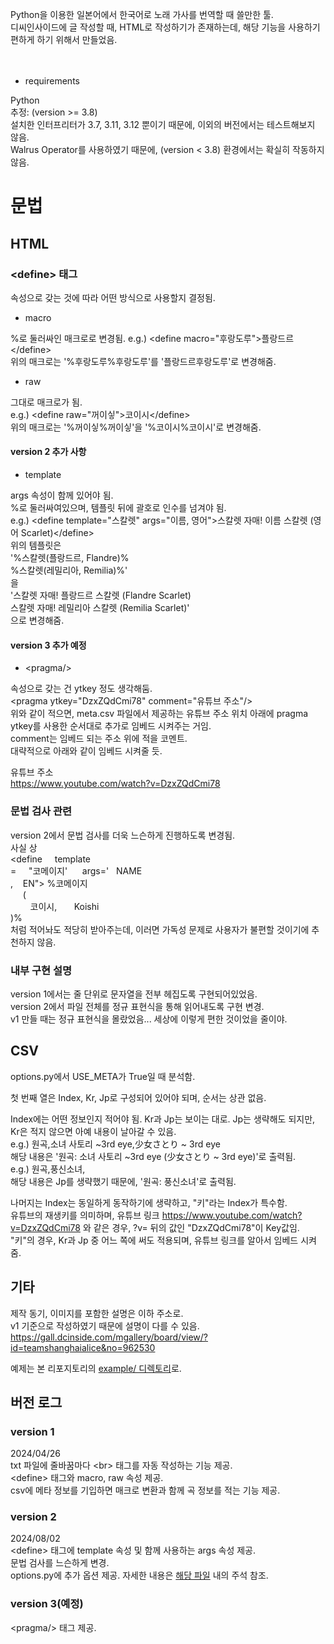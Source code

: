 Python을 이용한 일본어에서 한국어로 노래 가사를 번역할 때 쓸만한 툴.<br>
디씨인사이드에 글 작성할 때, HTML로 작성하기가 존재하는데, 해당 기능을 사용하기 편하게 하기 위해서 만들었음.
<br><br><br>

- requirements

Python<br>
추정: (version &gt;= 3.8)<br>
설치한 인터프리터가 3.7, 3.11, 3.12 뿐이기 때문에, 이외의 버전에서는 테스트해보지 않음.<br> Walrus Operator를 사용하였기 때문에, (version &lt; 3.8) 환경에서는 확실히 작동하지 않음.

# 문법

## HTML

### &lt;define&gt; 태그
속성으로 갖는 것에 따라 어떤 방식으로 사용할지 결정됨.

- macro

%로 둘러싸인 매크로로 변경됨.
e.g.) &lt;define macro="후랑도루"&gt;플랑드르&lt;/define&gt;<br>
위의 매크로는 '%후랑도루%후랑도루'를 '플랑드르후랑도루'로 변경해줌.<br>

- raw

그대로 매크로가 됨.<br>
e.g.) &lt;define raw="꺼이싷"&gt;코이시&lt;/define&gt;<br>
위의 매크로는 '%꺼이싷%꺼이싷'을 '%코이시%코이시'로 변경해줌.


#### version 2 추가 사항
- template

args 속성이 함께 있어야 됨.<br>
%로 둘러싸여있으며, 템플릿 뒤에 괄호로 인수를 넘겨야 됨.<br>
e.g.) &lt;define template="스칼렛" args="이름, 영어"&gt;스칼렛 자매! 이름 스칼렛 (영어 Scarlet)&lt;/define&gt;<br>
위의 템플릿은<br>
'%스칼렛(플랑드르, Flandre)%<br>
%스칼렛(레밀리아, Remilia)%'<br>
을<br>
'스칼렛 자매! 플랑드르 스칼렛 (Flandre Scarlet)<br>
스칼렛 자매! 레밀리아 스칼렛 (Remilia Scarlet)'<br>
으로 변경해줌.

#### version 3 추가 예정
- &lt;pragma/&gt;

속성으로 갖는 건 ytkey 정도 생각해둠.<br>
&lt;pragma ytkey="DzxZQdCmi78" comment="유튜브 주소"/&gt;<br>
위와 같이 적으면, meta.csv 파일에서 제공하는 유튜브 주소 위치 아래에 pragma ytkey를 사용한 순서대로 추가로 임베드 시켜주는 거임.<br>
comment는 임베드 되는 주소 위에 적을 코멘트.<br>
대략적으로 아래와 같이 임베드 시켜줄 듯.<br>

유튜브 주소<br>
https://www.youtube.com/watch?v=DzxZQdCmi78


### 문법 검사 관련
version 2에서 문법 검사를 더욱 느슨하게 진행하도록 변경됨.<br>
사실 상<br>
&lt;define&nbsp;&nbsp;&nbsp;&nbsp;&nbsp;template<br>
=&nbsp;&nbsp;&nbsp;&nbsp;&nbsp;"코메이지\'&nbsp;&nbsp;&nbsp;&nbsp;&nbsp;&nbsp;args=\'&nbsp;&nbsp;&nbsp;NAME<br>
,&nbsp;&nbsp;&nbsp;&nbsp;EN"&gt;
%코메이지<br>
&nbsp;&nbsp;&nbsp;&nbsp;&nbsp;(<br>
&nbsp;&nbsp;&nbsp;&nbsp;&nbsp;&nbsp;&nbsp;&nbsp;코이시,&nbsp;&nbsp;&nbsp;&nbsp;&nbsp;&nbsp;&nbsp;Koishi<br>
)%<br>
처럼 적어놔도 적당히 받아주는데, 이러면 가독성 문제로 사용자가 불편할 것이기에 추천하지 않음.


### 내부 구현 설명
version 1에서는 줄 단위로 문자열을 전부 헤집도록 구현되어있었음.<br>
version 2에서 파일 전체를 정규 표현식을 통해 읽어내도록 구현 변경.<br>
v1 만들 때는 정규 표현식을 몰랐었음... 세상에 이렇게 편한 것이었을 줄이야.


## CSV

options.py에서 USE_META가 True일 때 분석함.

첫 번째 열은 Index, Kr, Jp로 구성되어 있어야 되며, 순서는 상관 없음.

Index에는 어떤 정보인지 적어야 됨. Kr과 Jp는 보이는 대로. Jp는 생략해도 되지만, Kr은 적지 않으면 아예 내용이 날아갈 수 있음.<br>
e.g.) 원곡,소녀 사토리 ~3rd eye,少女さとり ~ 3rd eye<br>
해당 내용은 '원곡: 소녀 사토리 ~3rd eye (少女さとり ~ 3rd eye)'로 출력됨.<br>
e.g.) 원곡,풍신소녀,<br>
해당 내용은 Jp를 생략했기 때문에, '원곡: 풍신소녀'로 출력됨.

나머지는 Index는 동일하게 동작하기에 생략하고, "키"라는 Index가 특수함.<br>
유튜브의 재생키를 의미하며, 유튜브 링크 https://www.youtube.com/watch?v=DzxZQdCmi78 와 같은 경우, ?v= 뒤의 값인 "DzxZQdCmi78"이 Key값임.<br>
"키"의 경우, Kr과 Jp 중 어느 쪽에 써도 적용되며, 유튜브 링크를 알아서 임베드 시켜줌.


기타
---
제작 동기, 이미지를 포함한 설명은 이하 주소로.<br>
v1 기준으로 작성하였기 때문에 설명이 다를 수 있음.<br>
https://gall.dcinside.com/mgallery/board/view/?id=teamshanghaialice&no=962530

예제는 본 리포지토리의 [example/ 디렉토리][EGDIR]로.


버전 로그
---
### version 1
2024/04/26<br>
txt 파일에 줄바꿈마다 &lt;br&gt; 태그를 자동 작성하는 기능 제공.<br>
&lt;define&gt; 태그와 macro, raw 속성 제공.<br>
csv에 메타 정보를 기입하면 매크로 변환과 함께 곡 정보를 적는 기능 제공.

### version 2
2024/08/02<br>
&lt;define&gt; 태그에 template 속성 및 함께 사용하는 args 속성 제공.<br>
문법 검사를 느슨하게 변경.<br>
options.py에 추가 옵션 제공. 자세한 내용은 [해당 파일][OPTIONS_DIR] 내의 주석 참조.

### version 3(예정)
&lt;pragma/&gt; 태그 제공.


[EGDIR]: https://github.com/Ikoshi514/Lyric-Translate-Macro-Tool/tree/main/example
[OPTIONS_DIR]: https://github.com/Ikoshi514/Lyric-Translate-Macro-Tool/blob/main/options.py
